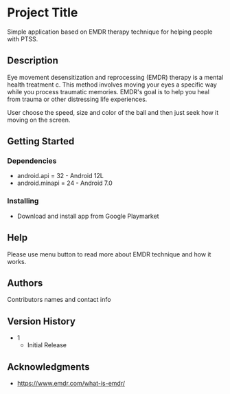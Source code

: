 # Project Title

Simple application based on EMDR therapy technique for helping people with PTSS.

## Description

Eye movement desensitization and reprocessing (EMDR) therapy is a mental health treatment c. 
This method involves moving your eyes a specific way while you process traumatic memories. 
EMDR's goal is to help you heal from trauma or other distressing life experiences.

User choose the speed, size and color of the ball and then just seek how it moving on the screen.

## Getting Started

### Dependencies

* android.api = 32 - Android 12L
* android.minapi = 24 - Android 7.0

### Installing

* Download and install app from Google Playmarket

## Help

Please use menu button to read more about EMDR technique and how it works.

## Authors

Contributors names and contact info


## Version History

* 1
    * Initial Release


## Acknowledgments

* https://www.emdr.com/what-is-emdr/